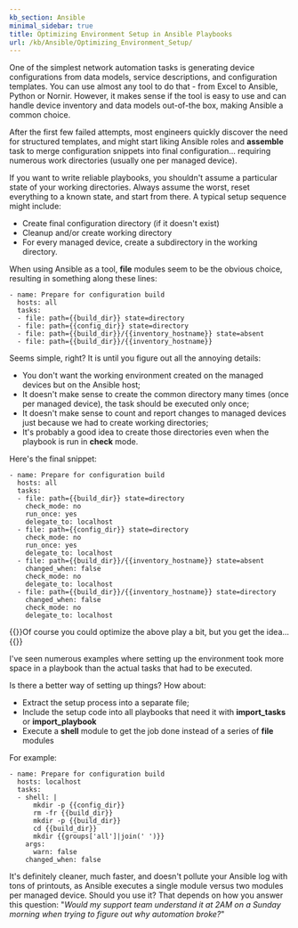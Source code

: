```yaml
---
kb_section: Ansible
minimal_sidebar: true
title: Optimizing Environment Setup in Ansible Playbooks
url: /kb/Ansible/Optimizing_Environment_Setup/
---
```

One of the simplest network automation tasks is generating device configurations from data models, service descriptions, and configuration templates. You can use almost any tool to do that - from Excel to Ansible, Python or Nornir. However, it makes sense if the tool is easy to use and can handle device inventory and data models out-of-the box, making Ansible a common choice.

After the first few failed attempts, most engineers quickly discover the need for structured templates, and might start liking Ansible roles and **assemble** task to merge configuration snippets into final configuration... requiring numerous work directories (usually one per managed device).

If you want to write reliable playbooks, you shouldn't assume a particular state of your working directories. Always assume the worst, reset everything to a known state, and start from there. A typical setup sequence might include:

* Create final configuration directory (if it doesn't exist)
* Cleanup and/or create working directory
* For every managed device, create a subdirectory in the working directory.

When using Ansible as a tool, **file** modules seem to be the obvious choice, resulting in something along these lines:

    - name: Prepare for configuration build
      hosts: all
      tasks:
      - file: path={{build_dir}} state=directory
      - file: path={{config_dir}} state=directory
      - file: path={{build_dir}}/{{inventory_hostname}} state=absent
      - file: path={{build_dir}}/{{inventory_hostname}}

Seems simple, right? It is until you figure out all the annoying details:

* You don't want the working environment created on the managed devices but on the Ansible host;
* It doesn't make sense to create the common directory many times (once per managed device), the task should be executed only once;
* It doesn't make sense to count and report changes to managed devices just because we had to create working directories;
* It's probably a good idea to create those directories even when the playbook is run in **check** mode.

Here's the final snippet:

    - name: Prepare for configuration build
      hosts: all
      tasks:
      - file: path={{build_dir}} state=directory
        check_mode: no
        run_once: yes
        delegate_to: localhost
      - file: path={{config_dir}} state=directory
        check_mode: no
        run_once: yes
        delegate_to: localhost
      - file: path={{build_dir}}/{{inventory_hostname}} state=absent
        changed_when: false
        check_mode: no
        delegate_to: localhost
      - file: path={{build_dir}}/{{inventory_hostname}} state=directory
        changed_when: false
        check_mode: no
        delegate_to: localhost

{{<note info>}}Of course you could optimize the above play a bit, but you get the idea...{{</note>}}

I've seen numerous examples where setting up the environment took more space in a playbook than the actual tasks that had to be executed.

Is there a better way of setting up things? How about:

* Extract the setup process into a separate file;
* Include the setup code into all playbooks that need it with **import_tasks** or **import_playbook**
* Execute a **shell** module to get the job done instead of a series of **file** modules

For example:

    - name: Prepare for configuration build
      hosts: localhost
      tasks:
      - shell: |
          mkdir -p {{config_dir}}
          rm -fr {{build_dir}}
          mkdir -p {{build_dir}}
          cd {{build_dir}}
          mkdir {{groups['all']|join(' ')}}
        args:
          warn: false
        changed_when: false

It's definitely cleaner, much faster, and doesn't pollute your Ansible log with tons of printouts, as Ansible executes a single module versus two modules per managed device. Should you use it? That depends on how you answer this question: "*Would my support team understand it at 2AM on a Sunday morning when trying to figure out why automation broke?*"
